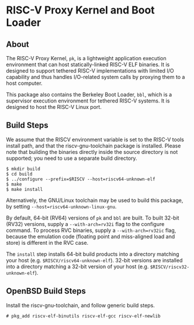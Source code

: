 RISC-V Proxy Kernel and Boot Loader
=====================================

About
---------

The RISC-V Proxy Kernel, `pk`, is a lightweight application execution
environment that can host statically-linked RISC-V ELF binaries.  It is
designed to support tethered RISC-V implementations with limited I/O
capability and thus handles I/O-related system calls by proxying them to
a host computer.

This package also contains the Berkeley Boot Loader, `bbl`, which is a
supervisor execution environment for tethered RISC-V systems.  It is
designed to host the RISC-V Linux port.

Build Steps
---------------

We assume that the RISCV environment variable is set to the RISC-V tools
install path, and that the riscv-gnu-toolchain package is installed.
Please note that building the binaries directly inside the source
directory is not supported; you need to use a separate build directory.

    $ mkdir build
    $ cd build
    $ ../configure --prefix=$RISCV --host=riscv64-unknown-elf
    $ make
    $ make install

Alternatively, the GNU/Linux toolchain may be used to build this package,
by setting `--host=riscv64-unknown-linux-gnu`.

By default, 64-bit (RV64) versions of `pk` and `bbl` are built.  To
built 32-bit (RV32) versions, supply a `--with-arch=rv32i` flag to the
configure command.
To process RVC binaries, supply a `--with-arch=rv32ic` flag, because the
emulation code (floating point and miss-aligned load and store) is different in
the RVC case.

The `install` step installs 64-bit build products into a directory
matching your host (e.g. `$RISCV/riscv64-unknown-elf`). 32-bit versions 
are installed into a directory matching a 32-bit version of your host (e.g.
`$RISCV/riscv32-unknown-elf`).

OpenBSD Build Steps
-------------------

Install the riscv-gnu-toolchain, and follow generic build steps.

    # pkg_add riscv-elf-binutils riscv-elf-gcc riscv-elf-newlib

   
